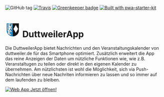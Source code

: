 ![GitHub tag](https://img.shields.io/github/tag/PalatinCoder/DuttweilerApp.svg?style=flat-square)
[![Travis](https://img.shields.io/travis/PalatinCoder/DuttweilerApp.svg?style=flat-square)](https://travis-ci.org/PalatinCoder/DuttweilerApp)
[![Greenkeeper badge](https://badges.greenkeeper.io/PalatinCoder/DuttweilerApp.svg?style=flat-square)](https://greenkeeper.io/)
[![Built with pwa–starter–kit](https://img.shields.io/badge/built_with-pwa–starter–kit_-blue.svg?style=flat-square)](https://github.com/Polymer/pwa-starter-kit "Built with pwa–starter–kit")

# ![images/manifest/icon-48x48.png](images/manifest/icon-48x48.png) DuttweilerApp


Die DuttweilerApp bietet Nachrichten und den Veranstaltungskalender von duttweiler.de für das Smartphone optimiert. Zusätzlich erweitert die App das reine Anzeigen der Daten um nützliche Funktionen wie, wie z.B. Veranstaltugen zu teilen oder direkt in den eigenen Kalender zu übernehmen. Am nützlichsten ist wohl die Möglichkeit, sich via Push-Nachrichten über neue Nachriten informieren zu lassen und so immer auf dem laufenden zu bleiben.

[![Web App Jetzt öffnen!](https://img.shields.io/badge/Web%20App-Jetzt%20%C3%B6ffnen!-green.svg?style=for-the-badge)](https://duttweiler.app) 
